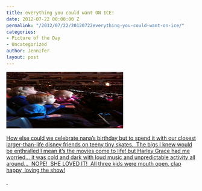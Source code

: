```yaml
---
title: everything you could want ON ICE!
date: 2012-07-22 00:00:00 Z
permalink: "/2012/07/22/20120722everything-you-could-want-on-ice/"
categories:
- Picture of the Day
- Uncategorized
author: Jennifer
layout: post
---
```


[<img title="IMG_0859" height="150" alt="" width="310" class="alignnone size-thumbnail wp-image-1453" src="/assets/images/everything-you-could-want-ON-ICE/1333105970000-missing.jpg" />](http://www.flickr.com/photos/jenniferandJennifers_photos/sets/72157630463868820/)

[How else could we celebrate nana&#8217;s birthday but to spend it with our closest larger-than-life disney friends on teeny tiny skates.  The bigs I knew would be enthralled I mean it&#8217;s the movies come to life! but Harley Grace had me worried&#8230; it was cold and dark with loud music and unpredictable activity all around&#8230;  NOPE!  SHE LOVED IT!  All three kids were mouth open, clap happy, loving the show!](http://www.flickr.com/photos/jenniferandJennifers_photos/sets/72157630463868820/)

[ ](http://www.flickr.com/photos/jenniferandJennifers_photos/sets/72157630463868820/)
